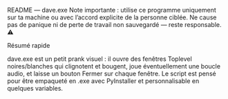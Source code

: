README — dave.exe
Note importante : utilise ce programme uniquement sur ta machine ou avec l’accord explicite de la personne ciblée. Ne cause pas de panique ni de perte de travail non sauvegardé — reste responsable. ⚠️

Résumé rapide

dave.exe est un petit prank visuel : il ouvre des fenêtres Toplevel noires/blanches qui clignotent et bougent, joue éventuellement une boucle audio, et laisse un bouton Fermer sur chaque fenêtre. Le script est pensé pour être empaqueté en .exe avec PyInstaller et personnalisable en quelques variables.
